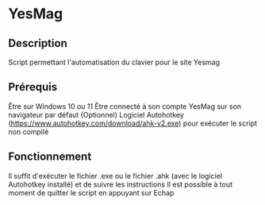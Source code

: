 # YesMag
## Description
Script permettant l'automatisation du clavier pour le site Yesmag

## Prérequis
Être sur Windows 10 ou 11
Être connecté à son compte YesMag sur son navigateur par défaut
(Optionnel) Logiciel Autohotkey (https://www.autohotkey.com/download/ahk-v2.exe) pour exécuter le script non compilé

## Fonctionnement
Il suffit d'exécuter le fichier .exe ou le fichier .ahk (avec le logiciel Autohotkey installé) et de suivre les instructions
Il est possible à tout moment de quitter le script en appuyant sur Echap
